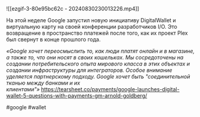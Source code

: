 
![[ezgif-3-80e95bc62c - 20240830230013226.mp4]]

На этой неделе Google запустил новую инициативу DigitalWallet и виртуальную карту на своей конференции разработчиков I/O. Это возвращение в пространство платежей после того, как их проект Plex был свернут в конце прошлого года.

*«Google хочет переосмыслить то, как люди платят онлайн и в магазине, а также то, что они носят в своих кошельках. Мы сосредоточены на создании потребительского опыта мирового класса в этих объектах и ​​создании инфраструктуры для интеграторов. Особое внимание уделяется партнерскому подходу. Google хочет быть "соединительной тканью между банками и их клиентами"»* https://tearsheet.co/payments/google-launches-digital-wallet-5-questions-with-payments-gm-arnold-goldberg/

#google #wallet 